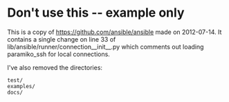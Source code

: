 # Don't use this -- example only

This is a copy of https://github.com/ansible/ansible made on 2012-07-14. It contains
a single change on line 33 of lib/ansible/runner/connection__init__.py which comments out loading paramiko_ssh for local connections.

I've also removed the directories:

	test/
	examples/
	docs/
